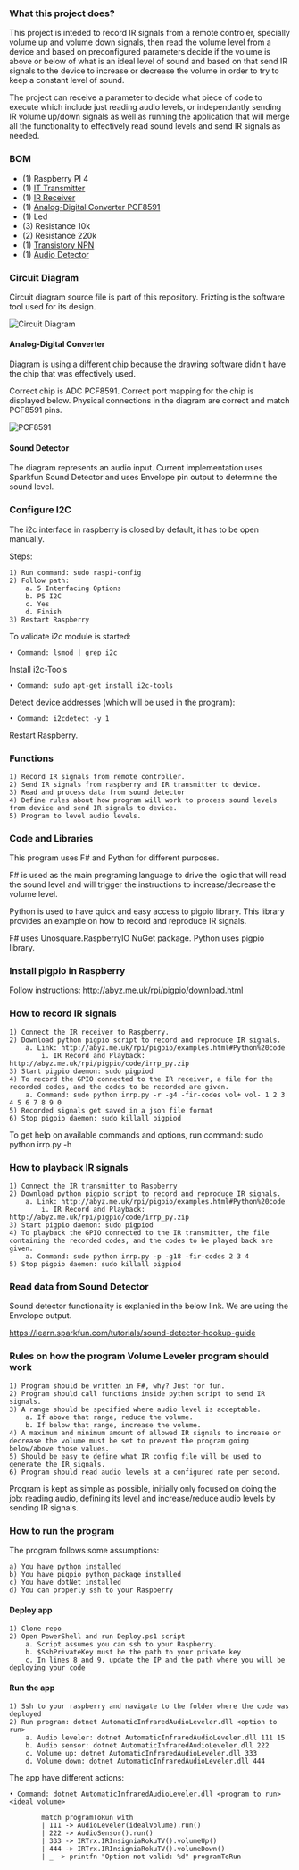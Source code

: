 ### What this project does?

This project is inteded to record IR signals from a remote controler, specially volume up and volume down signals, then read the volume level from a device and based on preconfigured parameters decide if the volume is above or below of what is an ideal level of sound and based on that send IR signals to the device to increase or decrease the volume in order to try to keep a constant level of sound.

The project can receive a parameter to decide what piece of code to execute which include just reading audio levels, or independantly sending IR volume up/down signals as well as running the application that will merge all the functionality to effectively read sound levels and send IR signals as needed.

### BOM

* (1) Raspberry PI 4
* (1) [IT Transmitter](https://www.digikey.com/product-detail/en/everlight-electronics-co-ltd/IR333C-H0-L10/1080-1082-ND/2675573)
* (1) [IR Receiver](https://www.digikey.com/product-detail/en/vishay-semiconductor-opto-division/TSOP38238/751-1227-ND/1681362)
* (1) [Analog-Digital Converter PCF8591](https://www.nxp.com/docs/en/data-sheet/PCF8591.pdf)
* (1) Led
* (3) Resistance 10k
* (2) Resistance 220k
* (1) [Transistory NPN](https://www.digikey.com/product-detail/en/on-semiconductor/PN2222ATF/PN2222ATFCT-ND/3504402)
* (1) [Audio Detector](https://www.digikey.com/product-detail/en/sparkfun-electronics/SEN-14262/1568-1721-ND/7725299)

### Circuit Diagram

Circuit diagram source file is part of this repository. Frizting is the software tool used for its design.

![Circuit Diagram](https://github.com/vmendivil/InfraredVolumeAdjustment/raw/2d96b543ed73cc4ad8e13aa27e2d2cb04deebc5b/Circuit%20Diagram.jpg)

#### Analog-Digital Converter

Diagram is using a different chip because the drawing software didn't have the chip that was effectively used. 

Correct chip is ADC PCF8591. Correct port mapping for the chip is displayed below. Physical connections in the diagram are correct and match PCF8591 pins.

![PCF8591](https://github.com/vmendivil/InfraredVolumeAdjustment/raw/e492168e3ce7194127b22192b4772eaa521c0d30/ADC%20PCF8591.png)

#### Sound Detector

The diagram represents an audio input. Current implementation uses Sparkfun Sound Detector and uses Envelope pin output to determine the sound level.

### Configure I2C

The i2c interface in raspberry is closed by default, it has to be open manually.

Steps:

	1) Run command: sudo raspi-config
	2) Follow path:
		a. 5 Interfacing Options
		b. P5 I2C
		c. Yes
		d. Finish
	3) Restart Raspberry

To validate i2c module is started:

	• Command: lsmod | grep i2c

Install i2c-Tools

	• Command: sudo apt-get install i2c-tools

Detect device addresses (which will be used in the program):

	• Command: i2cdetect -y 1

Restart Raspberry.

### Functions

	1) Record IR signals from remote controller.
	2) Send IR signals from raspberry and IR transmitter to device.
	3) Read and process data from sound detector
	4) Define rules about how program will work to process sound levels from device and send IR signals to device.
	5) Program to level audio levels.

### Code and Libraries

This program uses F# and Python for different purposes.

F# is used as the main programing language to drive the logic that will read the sound level and will trigger the instructions to increase/decrease the volume level.

Python is used to have quick and easy access to pigpio library. This library provides an example on how to record and reproduce IR signals.

F# uses Unosquare.RaspberryIO NuGet package. Python uses pigpio library.

### Install pigpio in Raspberry

Follow instructions: http://abyz.me.uk/rpi/pigpio/download.html

### How to record IR signals

	1) Connect the IR receiver to Raspberry.
	2) Download python pigpio script to record and reproduce IR signals.
		a. Link: http://abyz.me.uk/rpi/pigpio/examples.html#Python%20code
			i. IR Record and Playback: http://abyz.me.uk/rpi/pigpio/code/irrp_py.zip
	3) Start pigpio daemon: sudo pigpiod
	4) To record the GPIO connected to the IR receiver, a file for the recorded codes, and the codes to be recorded are given.
		a. Command: sudo python irrp.py -r -g4 -fir-codes vol+ vol- 1 2 3 4 5 6 7 8 9 0
	5) Recorded signals get saved in a json file format
	6) Stop pigpio daemon: sudo killall pigpiod

To get help on available commands and options, run command: sudo python irrp.py -h

### How to playback IR signals

	1) Connect the IR transmitter to Raspberry
	2) Download python pigpio script to record and reproduce IR signals.
		a. Link: http://abyz.me.uk/rpi/pigpio/examples.html#Python%20code
			i. IR Record and Playback: http://abyz.me.uk/rpi/pigpio/code/irrp_py.zip
	3) Start pigpio daemon: sudo pigpiod
	4) To playback the GPIO connected to the IR transmitter, the file containing the recorded codes, and the codes to be played back are given. 
		a. Command: sudo python irrp.py -p -g18 -fir-codes 2 3 4
	5) Stop pigpio daemon: sudo killall pigpiod

### Read data from Sound Detector

Sound detector functionality is explanied in the below link. We are using the Envelope output.

https://learn.sparkfun.com/tutorials/sound-detector-hookup-guide

### Rules on how the program Volume Leveler program should work

	1) Program should be written in F#, why? Just for fun.
	2) Program should call functions inside python script to send IR signals.
	3) A range should be specified where audio level is acceptable.
		a. If above that range, reduce the volume.
		b. If below that range, increase the volume.
	4) A maximum and minimum amount of allowed IR signals to increase or decrease the volume must be set to prevent the program going below/above those values.
	5) Should be easy to define what IR config file will be used to generate the IR signals.
	6) Program should read audio levels at a configured rate per second.

Program is kept as simple as possible, initially only focused on doing the job: reading audio, defining its level and increase/reduce audio levels by sending IR signals.

### How to run the program

The program follows some assumptions:

	a) You have python installed
	b) You have pigpio python package installed
	c) You have dotNet installed
	d) You can properly ssh to your Raspberry

#### Deploy app

	1) Clone repo
	2) Open PowerShell and run Deploy.ps1 script
		a. Script assumes you can ssh to your Raspberry.
		b. $SshPrivateKey must be the path to your private key
		c. In lines 8 and 9, update the IP and the path where you will be deploying your code

#### Run the app

	1) Ssh to your raspberry and navigate to the folder where the code was deployed
	2) Run program: dotnet AutomaticInfraredAudioLeveler.dll <option to run>
		a. Audio leveler: dotnet AutomaticInfraredAudioLeveler.dll 111 15
		b. Audio sensor: dotnet AutomaticInfraredAudioLeveler.dll 222
		c. Volume up: dotnet AutomaticInfraredAudioLeveler.dll 333
		d. Volume down: dotnet AutomaticInfraredAudioLeveler.dll 444

The app have different actions:

	• Command: dotnet AutomaticInfraredAudioLeveler.dll <program to run> <ideal volume>

```F#
	    match programToRun with
	    | 111 -> AudioLeveler(idealVolume).run()
	    | 222 -> AudioSensor().run()
	    | 333 -> IRTrx.IRInsigniaRokuTV().volumeUp()
	    | 444 -> IRTrx.IRInsigniaRokuTV().volumeDown()
	    | _ -> printfn "Option not valid: %d" programToRun
```
